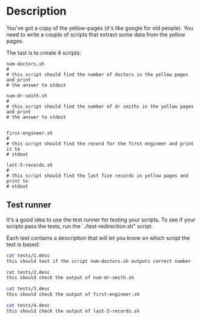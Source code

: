 # Description

You've got a copy of the yellow-pages (it's like google for old people).
You need to write a couple of scripts that extract some data from the yellow
pages.


The tast is to create 4 scripts:

```
num-doctors.sh
#
# this script should find the number of doctors in the yellow pages and print
# the answer to stdout

num-dr-smith.sh
#
# this script should find the number of dr smiths in the yellow pages and print
# the answer to stdout


first-engineer.sh
#
# this script should find the record for the first engineer and print it to
# stdout

last-5-records.sh
#
# this script should find the last five records in yellow pages and print to
# stdout
```


## Test runner

It's a good idea to use the test runner for testing your scripts.
To see if your scripts pass the tests, run the `./test-redirection.sh" script.

Each test contains a description that will let you know on which script the test
is based:

```bash
cat tests/1.desc
this should test if the script num-doctors.sh outputs correct number

cat tests/2.desc
this should check the output of num-dr-smith.sh

cat tests/3.desc
this should check the output of first-engineer.sh

cat tests/4.desc
this should check the output of last-5-records.sh
```

